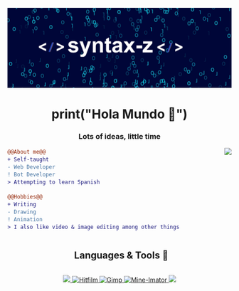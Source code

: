 
![Banner](imgs/syn-zee-banner3.png)

<h1 align="center">print("Hola Mundo 👋")</h1>
<h3 align="center">Lots of ideas, little time</h3>






<img align="right" height="200" src="imgs/opori_snail5trans"/>

<!--Intro start-->
```diff
@@About me@@
+ Self-taught 
- Web Developer
! Bot Developer
> Attempting to learn Spanish

@@Hobbies@@
+ Writing
- Drawing
! Animation
> I also like video & image editing among other things


```
<!--Intro end-->







<!--h1 without bottom border-->
<div id="user-content-toc">
  <ul align="center">
    <summary><h2 style="display: inline-block">Languages & Tools 📂</h2></summary>
  </ul>
  
 

</div>

<!--tech stack icons-->
<span align="center">
<p align="center">
  <a href="https://skillicons.dev">
    <img src="https://skillicons.dev/icons?i=py,js,html,css&perline=14" />
<a align="right" href="https://fxhome.com/product/hitfilm" target="_blank" rel="noreferrer"> <img src="https://fxhome.com/wp-content/uploads/2022/03/hitFilm.svg" alt="Hitfilm" width="50" height="50"/>
<a href="https://www.gimp.org/" target="_blank" rel="noreferrer"> <img src="https://www.gimp.org/images/wilber32.png" alt="Gimp" width="40" height="40"/> <a href="https://www.mineimator.com/" target="_blank" rel="noreferrer"> <img src="https://www.mineimatorforums.com/uploads/monthly_2021_05/mineimator.png.12a62c6863b7df54317fc38e756c2e0c.png" alt="Mine-Imator" width="50" height="50"/> <img src="https://skillicons.dev/icons?i=figma,blender&perline=14" />

  </a>
</p>
</span>
